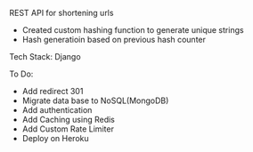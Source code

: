 REST API for shortening urls  
- Created custom hashing function to generate unique strings   
- Hash generatioin based on previous hash counter  

Tech Stack: Django  

To Do:  
- Add redirect 301  
- Migrate data base to NoSQL(MongoDB)  
- Add authentication 
- Add Caching using Redis  
- Add Custom Rate Limiter  
- Deploy on Heroku  